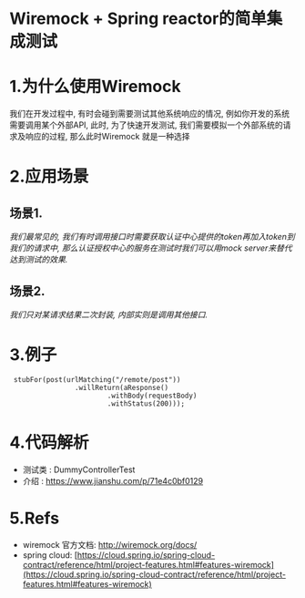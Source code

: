 # Wiremock + Spring reactor的简单集成测试

# 1.为什么使用Wiremock
我们在开发过程中, 有时会碰到需要测试其他系统响应的情况, 例如你开发的系统需要调用某个外部API, 此时, 为了快速开发测试, 我们需要模拟一个外部系统的请求及响应的过程, 那么此时Wiremock 就是一种选择

# 2.应用场景
## 场景1.
*我们最常见的, 我们有时调用接口时需要获取认证中心提供的token再加入token到我们的请求中, 那么认证授权中心的服务在测试时我们可以用mock server来替代达到测试的效果.*
## 场景2.
*我们只对某请求结果二次封装, 内部实则是调用其他接口.*

# 3.例子
```
 stubFor(post(urlMatching("/remote/post"))
                .willReturn(aResponse()
                        .withBody(requestBody)
                        .withStatus(200)));
```
# 4.代码解析
- 测试类 : DummyControllerTest
- 介绍 : https://www.jianshu.com/p/71e4c0bf0129

# 5.Refs
- wiremock 官方文档: http://wiremock.org/docs/
- spring cloud: [https://cloud.spring.io/spring-cloud-contract/reference/html/project-features.html#features-wiremock](https://cloud.spring.io/spring-cloud-contract/reference/html/project-features.html#features-wiremock)

